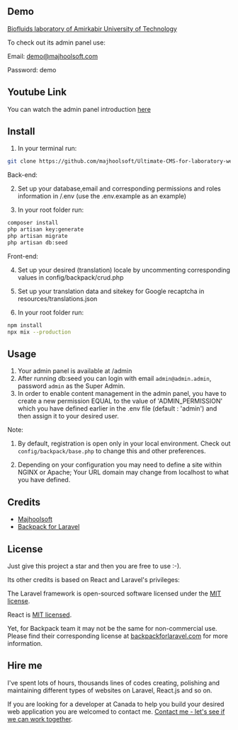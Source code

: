 ## Demo

[Biofluids laboratory of Amirkabir University of Technology](https://biofluids.aut.ac.ir)

To check out its admin panel use:

Email: demo@majhoolsoft.com

Password: demo

## Youtube Link

You can watch the admin panel introduction [here](https://www.youtube.com/watch?v=FCyPJ5CzSjE)

## Install

1. In your terminal run:

```bash
git clone https://github.com/majhoolsoft/Ultimate-CMS-for-laboratory-webpage.git
```

Back-end:

2. Set up your database,email and corresponding permissions and roles information in /.env (use the .env.example as an example)

3. In your root folder run:

```bash
composer install
php artisan key:generate
php artisan migrate
php artisan db:seed
```

Front-end:

4. Set up your desired (translation) locale by uncommenting corresponding values in config/backpack/crud.php

5. Set up your translation data and sitekey for Google recaptcha in resources/translations.json

6. In your root folder run:

```bash
npm install
npx mix --production
```

## Usage

1. Your admin panel is available at /admin
2. After running db:seed you can login with email `admin@admin.admin`, password `admin` as the Super Admin.
3. In order to enable content management in the admin panel, you have to create a new permission EQUAL to the value of 'ADMIN_PERMISSION' which you have defined earlier in the .env file (default : 'admin') and then assign it to your desired user.

Note:

1. By default, registration is open only in your local environment. Check out `config/backpack/base.php` to change this and other preferences.

2. Depending on your configuration you may need to define a site within NGINX or Apache; Your URL domain may change from localhost to what you have defined.

## Credits

-   [Majhoolsoft][link-author]
-   [Backpack for Laravel][link-backpack]

## License

Just give this project a star and then you are free to use :-).

Its other credits is based on React and Laravel's privileges:

The Laravel framework is open-sourced software licensed under the [MIT license](https://opensource.org/licenses/MIT).

React is [MIT licensed](https://github.com/facebook/react/blob/main/LICENSE).

Yet, for Backpack team it may not be the same for non-commercial use. Please find their corresponding license at [backpackforlaravel.com](https://backpackforlaravel.com/#pricing) for more information.

## Hire me

I've spent lots of hours, thousands lines of codes creating, polishing and maintaining different types of websites on Laravel, React.js and so on.

If you are looking for a developer at Canada to help you build your desired web application you are welcomed to contact me. [Contact me - let's see if we can work together](mailto:majhoolsoft@gmail.com).

[link-author]: https://majhoolsoft.com
[link-backpack]: https://backpackforlaravel.com/
